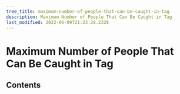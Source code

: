 ```yaml
---
tree_title: maximum-number-of-people-that-can-be-caught-in-tag
description: Maximum Number of People That Can Be Caught in Tag
last_modified: 2022-06-09T21:23:28.2328
---
```


# Maximum Number of People That Can Be Caught in Tag

## Contents
